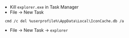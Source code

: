 -   Kill `explorer.exe` in Task Manager
-   File → New Task

` cmd /c del %userprofile%\AppData\Local\IconCache.db /a`

-   File → New Task → `explorer`


